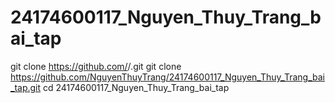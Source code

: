 # 24174600117_Nguyen_Thuy_Trang_bai_tap
git clone https://github.com/<ten-tai-khoan>/<ten-repository>.git
git clone https://github.com/NguyenThuyTrang/24174600117_Nguyen_Thuy_Trang_bai_tap.git
cd 24174600117_Nguyen_Thuy_Trang_bai_tap
